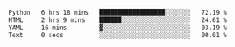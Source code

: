 <!--START_SECTION:waka-->

```txt
Python   6 hrs 18 mins   ██████████████████░░░░░░░   72.19 %
HTML     2 hrs 9 mins    ██████░░░░░░░░░░░░░░░░░░░   24.61 %
YAML     16 mins         ▓░░░░░░░░░░░░░░░░░░░░░░░░   03.19 %
Text     0 secs          ░░░░░░░░░░░░░░░░░░░░░░░░░   00.01 %
```

<!--END_SECTION:waka-->
